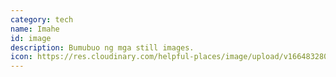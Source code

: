```yaml
---
category: tech
name: Imahe
id: image
description: Bumubuo ng mga still images.
icon: https://res.cloudinary.com/helpful-places/image/upload/v1664832807/dtpr-icons/tech/image_rihwq2.svg
---
```

